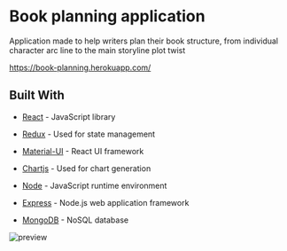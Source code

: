 # Book planning application

Application made to help writers plan their book structure, from individual character arc line to the main storyline plot twist

https://book-planning.herokuapp.com/

## Built With

* [React](https://reactjs.org/) - JavaScript library
* [Redux](https://redux.js.org/) - Used for state management
* [Material-UI](https://material-ui.com/) - React UI framework
* [Chartjs](https://www.chartjs.org/) - Used for chart generation

* [Node](https://nodejs.org/en/) - JavaScript runtime environment
* [Express](https://expressjs.com/) - Node.js web application framework
* [MongoDB](https://www.mongodb.com/) - NoSQL database

![preview](https://github.com/Gabrieliusv/book-planner-fullstack/blob/master/preview3.gif)
